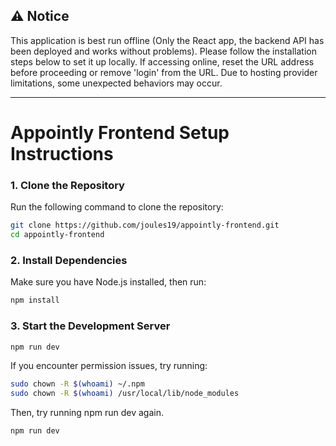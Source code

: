 ## ⚠️ Notice  
This application is best run offline (Only the React app, the backend API has been deployed and works without problems). Please follow the installation steps below to set it up locally. If accessing online, reset the URL address before proceeding or remove 'login' from the URL. Due to hosting provider limitations, some unexpected behaviors may occur.  

---

# Appointly Frontend Setup Instructions  

### 1. **Clone the Repository**  

Run the following command to clone the repository:  

```bash
git clone https://github.com/joules19/appointly-frontend.git
cd appointly-frontend
```

### 2. **Install Dependencies**

Make sure you have Node.js installed, then run:

```bash
npm install
```

### 3. **Start the Development Server**

```bash
npm run dev
```

If you encounter permission issues, try running:

```bash
sudo chown -R $(whoami) ~/.npm
sudo chown -R $(whoami) /usr/local/lib/node_modules
```

Then, try running npm run dev again.

```bash
npm run dev
```


